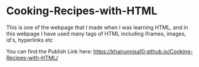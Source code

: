 # Cooking-Recipes-with-HTML

This is one of the webpage that I made when I was learning HTML, and in this webpage I have used many tags of HTML including iframes, images, id's, hyperlinks etc

You can find the Publish Link here: https://khairunnisa10.github.io/Cooking-Recipes-with-HTML/
